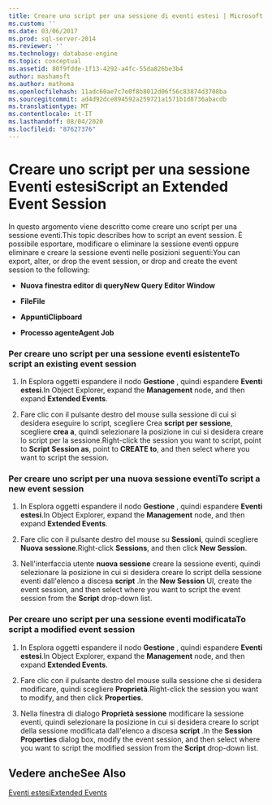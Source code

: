 ```yaml
---
title: Creare uno script per una sessione di eventi estesi | Microsoft Docs
ms.custom: ''
ms.date: 03/06/2017
ms.prod: sql-server-2014
ms.reviewer: ''
ms.technology: database-engine
ms.topic: conceptual
ms.assetid: 80f9fdde-1f13-4292-a4fc-55da826be3b4
author: mashamsft
ms.author: mathoma
ms.openlocfilehash: 11adc60ae7c7e0f8b8012d06f56c83874d3708ba
ms.sourcegitcommit: ad4d92dce894592a259721a1571b1d8736abacdb
ms.translationtype: MT
ms.contentlocale: it-IT
ms.lasthandoff: 08/04/2020
ms.locfileid: "87627376"
---
```

# <a name="script-an-extended-event-session"></a><span data-ttu-id="fc96b-102">Creare uno script per una sessione Eventi estesi</span><span class="sxs-lookup"><span data-stu-id="fc96b-102">Script an Extended Event Session</span></span>
  <span data-ttu-id="fc96b-103">In questo argomento viene descritto come creare uno script per una sessione eventi.</span><span class="sxs-lookup"><span data-stu-id="fc96b-103">This topic describes how to script an event session.</span></span> <span data-ttu-id="fc96b-104">È possibile esportare, modificare o eliminare la sessione eventi oppure eliminare e creare la sessione eventi nelle posizioni seguenti:</span><span class="sxs-lookup"><span data-stu-id="fc96b-104">You can export, alter, or drop the event session, or drop and create the event session to the following:</span></span>  
  
-   <span data-ttu-id="fc96b-105">**Nuova finestra editor di query**</span><span class="sxs-lookup"><span data-stu-id="fc96b-105">**New Query Editor Window**</span></span>  
  
-   <span data-ttu-id="fc96b-106">**File**</span><span class="sxs-lookup"><span data-stu-id="fc96b-106">**File**</span></span>  
  
-   <span data-ttu-id="fc96b-107">**Appunti**</span><span class="sxs-lookup"><span data-stu-id="fc96b-107">**Clipboard**</span></span>  
  
-   <span data-ttu-id="fc96b-108">**Processo agente**</span><span class="sxs-lookup"><span data-stu-id="fc96b-108">**Agent Job**</span></span>  
  
### <a name="to-script-an-existing-event-session"></a><span data-ttu-id="fc96b-109">Per creare uno script per una sessione eventi esistente</span><span class="sxs-lookup"><span data-stu-id="fc96b-109">To script an existing event session</span></span>  
  
1.  <span data-ttu-id="fc96b-110">In Esplora oggetti espandere il nodo **Gestione** , quindi espandere **Eventi estesi**.</span><span class="sxs-lookup"><span data-stu-id="fc96b-110">In Object Explorer, expand the **Management** node, and then expand **Extended Events**.</span></span>  
  
2.  <span data-ttu-id="fc96b-111">Fare clic con il pulsante destro del mouse sulla sessione di cui si desidera eseguire lo script, scegliere Crea **script per sessione**, scegliere **crea a**, quindi selezionare la posizione in cui si desidera creare lo script per la sessione.</span><span class="sxs-lookup"><span data-stu-id="fc96b-111">Right-click the session you want to script, point to **Script Session as**, point to **CREATE to**, and then select where you want to script the session.</span></span>  
  
### <a name="to-script-a-new-event-session"></a><span data-ttu-id="fc96b-112">Per creare uno script per una nuova sessione eventi</span><span class="sxs-lookup"><span data-stu-id="fc96b-112">To script a new event session</span></span>  
  
1.  <span data-ttu-id="fc96b-113">In Esplora oggetti espandere il nodo **Gestione** , quindi espandere **Eventi estesi**.</span><span class="sxs-lookup"><span data-stu-id="fc96b-113">In Object Explorer, expand the **Management** node, and then expand **Extended Events**.</span></span>  
  
2.  <span data-ttu-id="fc96b-114">Fare clic con il pulsante destro del mouse su **Sessioni**, quindi scegliere **Nuova sessione**.</span><span class="sxs-lookup"><span data-stu-id="fc96b-114">Right-click **Sessions**, and then click **New Session**.</span></span>  
  
3.  <span data-ttu-id="fc96b-115">Nell'interfaccia utente **nuova sessione** creare la sessione eventi, quindi selezionare la posizione in cui si desidera creare lo script della sessione eventi dall'elenco a discesa **script** .</span><span class="sxs-lookup"><span data-stu-id="fc96b-115">In the **New Session** UI, create the event session, and then select where you want to script the event session from the **Script** drop-down list.</span></span>  
  
### <a name="to-script-a-modified-event-session"></a><span data-ttu-id="fc96b-116">Per creare uno script per una sessione eventi modificata</span><span class="sxs-lookup"><span data-stu-id="fc96b-116">To script a modified event session</span></span>  
  
1.  <span data-ttu-id="fc96b-117">In Esplora oggetti espandere il nodo **Gestione** , quindi espandere **Eventi estesi**.</span><span class="sxs-lookup"><span data-stu-id="fc96b-117">In Object Explorer, expand the **Management** node, and then expand **Extended Events**.</span></span>  
  
2.  <span data-ttu-id="fc96b-118">Fare clic con il pulsante destro del mouse sulla sessione che si desidera modificare, quindi scegliere **Proprietà**.</span><span class="sxs-lookup"><span data-stu-id="fc96b-118">Right-click the session you want to modify, and then click **Properties**.</span></span>  
  
3.  <span data-ttu-id="fc96b-119">Nella finestra di dialogo **Proprietà sessione** modificare la sessione eventi, quindi selezionare la posizione in cui si desidera creare lo script della sessione modificata dall'elenco a discesa **script** .</span><span class="sxs-lookup"><span data-stu-id="fc96b-119">In the **Session Properties** dialog box, modify the event session, and then select where you want to script the modified session from the **Script** drop-down list.</span></span>  
  
## <a name="see-also"></a><span data-ttu-id="fc96b-120">Vedere anche</span><span class="sxs-lookup"><span data-stu-id="fc96b-120">See Also</span></span>  
 [<span data-ttu-id="fc96b-121">Eventi estesi</span><span class="sxs-lookup"><span data-stu-id="fc96b-121">Extended Events</span></span>](../relational-databases/extended-events/extended-events.md)  
  
  
